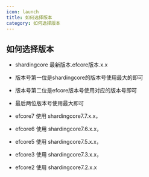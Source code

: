 ```yaml
---
icon: launch
title: 如何选择版本
category: 如何选择版本
---
```



## 如何选择版本

- shardingcore 最新版本.efcore版本.x.x

- 版本号第一位是shardingcore的版本号使用最大的即可
- 版本号第二位是efcore版本号使用对应的版本号即可
- 最后两位版本号使用最大即可

- efcore7 使用 shardingcore7.7.x.x，
- efcore6 使用 shardingcore7.6.x.x，
- efcore5 使用 shardingcore7.5.x.x，
- efcore3 使用 shardingcore7.3.x.x，
- efcore2 使用 shardingcore7.2.x.x

